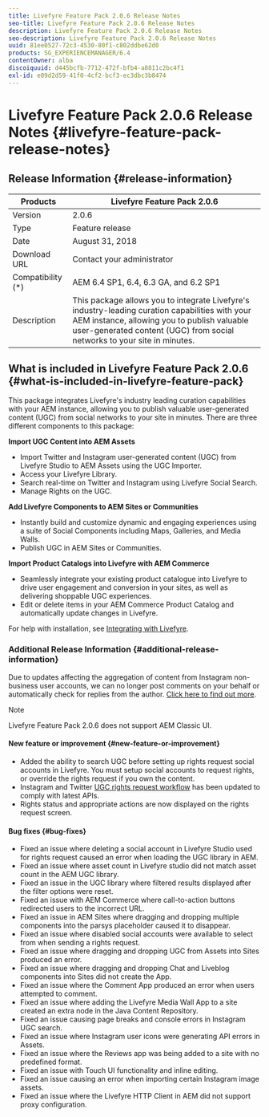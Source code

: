 ```yaml
---
title: Livefyre Feature Pack 2.0.6 Release Notes
seo-title: Livefyre Feature Pack 2.0.6 Release Notes
description: Livefyre Feature Pack 2.0.6 Release Notes
seo-description: Livefyre Feature Pack 2.0.6 Release Notes
uuid: 81ee0527-72c3-4530-80f1-c802ddbe62d0
products: SG_EXPERIENCEMANAGER/6.4
contentOwner: alba
discoiquuid: d445bcfb-7712-472f-bfb4-a8811c2bc4f1
exl-id: e09d2d59-41f0-4cf2-bcf3-ec3dbc3b8474
---
```

# Livefyre Feature Pack 2.0.6 Release Notes {#livefyre-feature-pack-release-notes}

## Release Information {#release-information}

|Products|Livefyre Feature Pack 2.0.6|
|--- |--- |
|Version|2.0.6|
|Type|Feature release|
|Date|August 31, 2018|
|Download URL|Contact your administrator|
|Compatibility (*)|AEM 6.4 SP1, 6.4, 6.3 GA, and 6.2 SP1|
|Description|This package allows you to integrate Livefyre's industry-leading curation capabilities with your AEM instance, allowing you to publish valuable user-generated content (UGC) from social networks to your site in minutes.|

## What is included in Livefyre Feature Pack 2.0.6 {#what-is-included-in-livefyre-feature-pack}

This package integrates Livefyre's industry leading curation capabilities with your AEM instance, allowing you to publish valuable user-generated content (UGC) from social networks to your site in minutes. There are three different components to this package:

**Import UGC Content into AEM Assets**

* Import Twitter and Instagram user-generated content (UGC) from Livefyre Studio to AEM Assets using the UGC Importer.
* Access your Livefyre Library.
* Search real-time on Twitter and Instagram using Livefyre Social Search.
* Manage Rights on the UGC.

**Add Livefyre Components to AEM Sites or Communities**

* Instantly build and customize dynamic and engaging experiences using a suite of Social Components including Maps, Galleries, and Media Walls.
* Publish UGC in AEM Sites or Communities.

**Import Product Catalogs into Livefyre with AEM Commerce**

* Seamlessly integrate your existing product catalogue into Livefyre to drive user engagement and conversion in your sites, as well as delivering shoppable UGC experiences.
* Edit or delete items in your AEM Commerce Product Catalog and automatically update changes in Livefyre.

For help with installation, see [Integrating with Livefyre](https://experienceleague.adobe.com/docs/experience-manager-64/administering/integration/livefyre.html).

### Additional Release Information {#additional-release-information}

Due to updates affecting the aggregation of content from Instagram non-business user accounts, we can no longer post comments on your behalf or automatically check for replies from the author. [Click here to find out more](https://developers.facebook.com/blog/post/2018/04/04/facebook-api-platform-product-changes/).

>[!NOTE]
>
>Livefyre Feature Pack 2.0.6 does not support AEM Classic UI.

#### New feature or improvement {#new-feature-or-improvement}

* Added the ability to search UGC before setting up rights request social accounts in Livefyre. You must setup social accounts to request rights, or override the rights request if you own the content.
* Instagram and Twitter [UGC rights request workflow](https://experienceleague.adobe.com/docs/experience-manager-64/administering/integration/livefyre.html) has been updated to comply with latest APIs.
* Rights status and appropriate actions are now displayed on the rights request screen.

#### Bug fixes {#bug-fixes}

* Fixed an issue where deleting a social account in Livefyre Studio used for rights request caused an error when loading the UGC library in AEM.
* Fixed an issue where asset count in Livefyre studio did not match asset count in the AEM UGC library.
* Fixed an issue in the UGC library where filtered results displayed after the filter options were reset.
* Fixed an issue with AEM Commerce where call-to-action buttons redirected users to the incorrect URL.
* Fixed an issue in AEM Sites where dragging and dropping multiple components into the parsys placeholder caused it to disappear.
* Fixed an issue where disabled social accounts were available to select from when sending a rights request.
* Fixed an issue where dragging and dropping UGC from Assets into Sites produced an error.
* Fixed an issue where dragging and dropping Chat and Liveblog components into Sites did not create the App.
* Fixed an issue where the Comment App produced an error when users attempted to comment.
* Fixed an issue where adding the Livefyre Media Wall App to a site created an extra node in the Java Content Repository.
* Fixed an issue causing page breaks and console errors in Instagram UGC search.
* Fixed an issue where Instagram user icons were generating API errors in Assets.
* Fixed an issue where the Reviews app was being added to a site with no predefined format.
* Fixed an issue with Touch UI functionality and inline editing.
* Fixed an issue causing an error when importing certain Instagram image assets.
* Fixed an issue where the Livefyre HTTP Client in AEM did not support proxy configuration.

